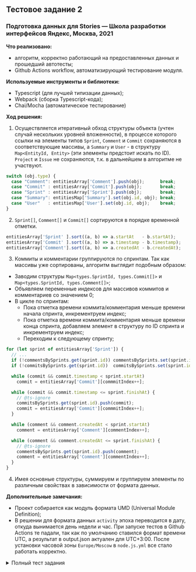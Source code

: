 ## Тестовое задание 2
### Подготовка данных для Stories — Школа разработки интерфейсов Яндекс, Москва, 2021

**Что реализовано:**
- алгоритм, корректно работающий на предоставленных данных и прошедший автотесты;
- Github Actions workflow, автоматизирующий тестирование модуля.

**Используемые инструменты и библиотеки:**
- Typescript (для лучшей типизации данных);
- Webpack (сборка Typescript-кода);
- Chai/Mocha (автоматическое тестирование)

**Ход решения:**
1. Осуществляется итеративный обход структуры объекта (учтен случай нескольких уровней вложенности), в процессе которого ссылки на элементы типов `Sprint`, `Comment` и `Commit` сохраняются в соответствующие массивы, а `Summary` и `User` - в структуру `Map<EntityId, Entity>` (эти элементы предстоит искать по ID). `Project` и `Issue` не сохраняются, т.к. в дальнейшем в алгоритме не участвуют. 
```typescript
switch (obj.type) {
  case "Comment": entitiesArray['Comment'].push(obj);      break;
  case "Commit" : entitiesArray['Commit'].push(obj);       break;
  case "Sprint" : entitiesArray['Sprint'].push(obj);       break;
  case "Summary": entitiesMap['Summary'].set(obj.id, obj); break;
  case "User"   : entitiesMap['User'].set(obj.id, obj);    break;
}
```
2. `Sprint[]`, `Comment[]` и `Commit[]` сортируются в порядке временной отметки.
```typescript
entitiesArray['Sprint' ].sort((a, b) => a.startAt   - b.startAt);
entitiesArray['Commit' ].sort((a, b) => a.timestamp - b.timestamp);
entitiesArray['Comment'].sort((a, b) => a.createdAt - b.createdAt);
```
3. Коммиты и комментарии группируются по спринтам. Так как массивы уже сортированы, алгоритм выглядит подобным образом:
  - Заводим структуры `Map<types.SprintId, types.Commit[]>` и `Map<types.SprintId, types.Comment[]>`;
  - Объявляем переменные индексов для массивов коммитов и комментариев со значением 0;
  - В цикле по спринтам:
    - Пока отметка времени коммита/комментария меньше времени начала спринта, инкрементруем индекс;
    - Пока отметка времени коммита/комментария меньше времени конца спринта, добавляем элемент в структуру по ID спринта и инкрементруем индекс;
    - Переходим к следующему спринту;
```typescript
for (let sprint of entitiesArray['Sprint']) {
  // ...
  if (!commentsBySprints.get(sprint.id)) commentsBySprints.set(sprint.id, []);
  if (!commitsBySprints.get(sprint.id))  commitsBySprints.set(sprint.id,  []);

  while (commit && commit.timestamp < sprint.startAt)
    commit = entitiesArray['Commit'][commmitIndex++];

  while (commit && commit.timestamp <= sprint.finishAt) {      
    // @ts-ignore
    commitsBySprints.get(sprint.id).push(commit);
    commit = entitiesArray['Commit'][commmitIndex++];
  }

  while (comment && comment.createdAt < sprint.startAt)
    comment = entitiesArray['Comment'][commentIndex++];

  while (comment && comment.createdAt <= sprint.finishAt) {            
    // @ts-ignore
    commentsBySprints.get(sprint.id).push(comment);
    comment = entitiesArray['Comment'][commentIndex++];
  }
}
```
4. Имея основные структуры, суммируем и группируем элементы по различным свойствах в зависимости от формата данных.

**Дополнительные замечания:**
- Проект собирается как модуль формата UMD (Universal Module Definition);
- В решении для формата данных `activity` эпоха переводится в дату, откуда вынимается день недели и час. При запуске тестов в Github Actions те падали, так как по умолчанию ставился формат времени UTC, а результат в output.json актуален для UTC+3:00. После установки часовой зоны `Europe/Moscow` в `node.js.yml` все стало работать корректно. 

<details>
<summary>Полный тест задания</summary>

# Задание 2. Подготовьте данные для Stories

В этом репозитории находятся материалы тестового задания «Данные для Stories» для [17-й Школы разработки интерфейсов](https://yandex.ru/promo/academy/shri) (лето-2021, Москва).

Мы продолжаем работу, начатую в первом задании — пишем приложение, которое отображает информацию о работе команды над проектом в виде stories. Вёрстка наших stories готова. Самое время подготовить данные для фронтенда.

## Задача

Мы будем брать данные из Code Hub — сервиса для совместной разработки, созданного студентами одной из прошлых ШРИ. Команда разработчиков уже подготовила инновационный бэкенд, работающий с данными Code Hub. Данные — это записи о пользователях и их действиях — коммитах, комментариях, заведённых проблемах (issues), а также спринтах.

Наша задача — преобразовывать ответ от бэкенда в более простой формат данных, пригодный для рендеринга stories. Это будут максимально простые структуры, которые легко шаблонизировать.

В качестве решения нужно предоставить файл `build/index.js`, содержащий функцию `prepareData`. Функция должна принимать на вход массив данных, полученный с бэкенда и объект, содержащий id спринта (числовое поле `sprintId`). Она должна возвращать массив объектов, каждый из которых описывает отдельный слайд. Формат описания слайдов — [как в первом задании](https://github.com/yndx-shri/shri-2021-task-1/tree/master/data).

```ts
function prepareData(entities: Entity[], { sprintId: number }): Slide[] {
    // ...
}

module.exports = { prepareData }
```

Ваш код должен не зависеть от платформы (браузер/node.js) и не требовать подключения дополнительных зависимостей. Если файл является результатом сборки, то предоставьте также исходный код, из которого он был собран.

## Формат входных данных

Бекэнд оперирует следующими сущностями из Code Hub:

1. проект (репозиторий);
2. пользователь;
3. коммит;
4. отдельный файл в коммите;
5. проблема (issue);
6. комментарий к проблеме;
7. спринт — период работы команды разработчиков, который длится одну неделю. Задачи команды планируются по спринтам. Спринты идут друг за другом и нумеруются по порядку.

Бэкенд присылает данные в виде массива объектов. Каждый его элемент — это одна из сущностей Code Hub. Каждая сущность имеет поле `type`, по значению которого можно понять, какого она типа. В массиве могут находиться сущности разных типов, например:

```ts
[
    { type: 'Project', ... }
    { type: 'Sprint', ... }
    { type: 'Issue', ... }
]
```

Сущности Code Hub могут ссылаться друг на друга. Например, в каждом коммите (commit) есть информация о его авторе (user), а каждый комментарий (comment) ссылается на проблему (issue), к которой он относится. В качестве ссылки может быть указан как id связанной сущности, так и объект, содержащий все её поля.

Пример:

```ts
[
    {
        type: 'User',
        friends: [
            '1', // пользователь ссылается на другого пользователеля по id
            {
                type: 'User',  // полная информация о связанном пользователе
                friends: [...]
            }
        ] 
    }
]
```

Обратите внимание, вложенные объекты тоже могут содержать ссылки на вложенные объекты и образовывать несколько уровней вложенности.

Узнайте подробнее о формате входных данных:

- [полное описание полей](./examples/types.d.ts) для каждой сущности;
- [полный пример ответа бэкенда](./examples/input.json).

## Формат выходных данных

Каждый слайд визуализирует небольшой объём информации при помощи одного из пяти шаблонов. Подробности о различных типах слайдов вы можете узнать из [спецификации](https://www.figma.com/file/0HYYteSLpxex9QeAka6JGr/IDC-2021-test-work?node-id=711%3A12033) и [описания типов данных](./examples/stories.d.ts).

### 1. Самый внимательный разработчик

Голосование за участника команды — выводит список участников команды постранично и позволяет проголосовать за участника в одной из номинаций.

<details>
<summary><b>Скриншот</b></summary>
<img src="./assets/img/attention.png" style="max-width: 193px"/>
</details>

Нужно найти все лайки к комментариям, полученные разработчиками за спринт, и просуммировать их количество. Шаблон для слайда — ["vote"](https://github.com/yndx-shri/shri-2021-task-1/tree/master/data#голосование-алиас-шаблона-vote).

<details>
<summary><b>Формат слайда</b></summary>
<pre>
{
  "alias": "vote",
  "data": {
    "title": "Самый 🔎 внимательный разработчик",
    "subtitle": "Спринт № 213",
    "emoji": "🔎",
    "users": [
      {"id": 1, "name": "Евгений Дементьев", "avatar": "1.jpg", "valueText": "22 голоса"},
      {"id": 4, "name": "Вадим Пацев", "avatar": "4.jpg", "valueText": "19 голосов"},
      {"id": 10, "name": "Яна Берникова", "avatar": "10.jpg", "valueText": "17 голосов"},
      {"id": 12, "name": "Алексей Ярошевич", "avatar": "12.jpg", "valueText": "16 голосов"},
      {"id": 11, "name": "Юрий Фролов", "avatar": "11.jpg", "valueText": "11 голосов"},
      {"id": 2, "name": "Александр Шлейко", "avatar": "2.jpg", "valueText": "10 голосов"},
      {"id": 5, "name": "Александр Николаичев", "avatar": "5.jpg", "valueText": "9 голосов"},
      {"id": 6, "name": "Андрей Мокроусов", "avatar": "6.jpg", "valueText": "8 голосов"},
      {"id": 8, "name": "Александр Иванков", "avatar": "8.jpg", "valueText": "7 голосов"},
      {"id": 7, "name": "Дмитрий Андриянов", "avatar": "7.jpg", "valueText": "6 голосов"},
      {"id": 3, "name": "Дарья Ковалева", "avatar": "3.jpg", "valueText": "5 голосов"},
      {"id": 9, "name": "Сергей Бережной", "avatar": "9.jpg", "valueText": "4 голоса"}
    ]
  }
}
</pre>
</details>

### 2. Лидеры по коммитам

Лидеры спринта — позволяет увидеть участников команды, лидирующих в разных номинациях. Также используется для отображения результатов голосования.

<details>
<summary><b>Скриншот</b></summary>
<img src="./assets/img/leader.png" style="max-width: 193px"/>
</details>

Вам нужно найти все коммиты из заданного спринта, сгруппировать их по пользователям. Шаблон для слайда — ["leaders"](https://github.com/yndx-shri/shri-2021-task-1/tree/master/data#лидеры-алиас-шаблона-leaders).

<details>
<summary><b>Формат слайда</b></summary>
<pre>
{
  "alias": "leaders",
  "data": {
    "title": "Больше всего коммитов",
    "subtitle": "Спринт № 213",
    "emoji": "👑",
    "users": [
      {"id": 3, "name": "Дарья Ковалева", "avatar": "3.jpg", "valueText": "32"},
      {"id": 9, "name": "Сергей Бережной", "avatar": "9.jpg", "valueText": "27"},
      {"id": 7, "name": "Дмитрий Андриянов", "avatar": "7.jpg", "valueText": "22"},
      {"id": 6, "name": "Андрей Мокроусов", "avatar": "6.jpg", "valueText": "20"},
      {"id": 8, "name": "Александр Иванков", "avatar": "8.jpg", "valueText": "19"}
    ]
  }
}
</pre>
</details>

### 3. Коммиты

Статистика по спринтам — визуализирует статистику текущего спринта по сравнению с предыдущими спринтами, например показывает количество коммитов в текущем и предыдущих спринтах.

<details>
<summary><b>Скриншот</b></summary>
<img src="./assets/img/commits.png" style="max-width: 193px"/>
</details>

В верхней части слайда отображается диаграмма, которая показывает количество коммитов в каждом спринте. В нижней части находится список пользователей с наибольшим числом коммитов в текущем спринте. Шаблон для слайда — ["chart"](https://github.com/yndx-shri/shri-2021-task-1/tree/master/data#статистика-алиас-шаблона-chart).

<details>
<summary><b>Формат слайда</b></summary>
<pre>
{
    "alias": "chart",
    "data": {
      "title": "Коммиты",
      "subtitle": "Спринт № 213",
      "values": [
        {"title": "208", "value": 152},
        {"title": "209", "value": 128},
        {"title": "210", "value": 164},
        {"title": "211", "value": 118},
        {"title": "212", "value": 140},
        {"title": "213", "value": 182, "active": true},
        {"title": "214", "value": 0},
        {"title": "215", "value": 0},
        {"title": "216", "value": 0},
      ],
      "users": [
        {"id": 3, "name": "Дарья Ковалева", "avatar": "3.jpg", "valueText": "32"},
        {"id": 9, "name": "Сергей Бережной", "avatar": "9.jpg", "valueText": "27"},
        {"id": 7, "name": "Дмитрий Андриянов", "avatar": "7.jpg", "valueText": "22"}
      ]
    }
  },
</pre>
</details>

### 4. Размер коммитов

Статистика внутри спринта — визуализирует статистику внутри спринта по качественным характеристикам, например размеру коммитов в спринте, и разницу с предыдущим спринтом.

<details>
<summary><b>Скриншот</b></summary>
<img src="./assets/img/size.png" style="max-width: 193px"/>
</details>

Вам нужно найти все коммиты в текущем спринте и сгруппировать из по размеру (см. макет). После этого сделайте всё то же самое для предыдущего спринта и посчитайте разницу между ними (как по группам, так и общую - см. макет).

Размер коммита — это сумма количества добавленных и удаленных строк. Например, если добавлено 5 строк и удалено 5 строк, то размер коммита будет равен 10.

Шаблон для слайда — ["diagram"](https://github.com/yndx-shri/shri-2021-task-1/tree/master/data#круговая-диаграмма-алиас-шаблона-diagram).

<details>
<summary><b>Формат слайда</b></summary>
<pre>
{
  "alias": "diagram",
  "data": {
    "title": "Размер коммитов",
    "subtitle": "Спринт № 213",
    "totalText": "182 коммита",
    "differenceText": "+42 с прошлого спринта",
    "categories": [
      {"title": "> 1001 строки", "valueText": "30 коммитов", "differenceText": "+8 коммитов"},
      {"title": "501 — 1000 строк", "valueText": "32 коммита", "differenceText": "+6 коммитов"},
      {"title": "101 — 500 строк", "valueText": "58 коммитов", "differenceText": "+16 коммитов"},
      {"title": "1 — 100 строк", "valueText": "62 коммита", "differenceText": "+12 коммитов"}
    ]
  }
}
</pre>
</details>

### 5. Активность

Активность участников — визуализирует активность команды в виде тепловой карты по дням и часам.

<details>
<summary><b>Скриншот</b></summary>
<img src="./assets/img/activity.png" style="max-width: 193px"/>
</details>

Нужно сгруппировать коммиты (для всех пользователей) в текущем спринте по дате и времени. Шаблон для слайда — ["activity"](https://github.com/yndx-shri/shri-2021-task-1/tree/master/data#карта-активности-алиас-шаблона-activity).

<details>
<summary><b>Формат слайда</b></summary>
<pre>
{
  "alias": "activity",
  "data": {
    "title": "Коммиты, 1 неделя",
    "subtitle": "Спринт № 213",
    "data": {
      "mon": [0, 0, 0, 0, 1, 0, 0, 0, 0, 0, 2, 3, 2, 1, 0, 1, 0, 0, 0, 0, 0, 0, 0, 0],
      "tue": [0, 0, 0, 0, 1, 0, 0, 0, 0, 5, 0, 4, 0, 0, 0, 0, 1, 0, 3, 0, 0, 2, 1, 0],
      "wed": [1, 0, 0, 0, 1, 0, 5, 0, 0, 4, 0, 0, 0, 5, 0, 2, 1, 0, 0, 0, 0, 0, 0, 1],
      "thu": [0, 1, 0, 1, 0, 0, 0, 0, 6, 0, 1, 0, 0, 1, 0, 0, 5, 0, 0, 0, 1, 0, 0, 0],
      "fri": [0, 0, 0, 0, 0, 0, 0, 1, 3, 0, 0, 5, 0, 4, 0, 0, 3, 0, 0, 0, 0, 1, 0, 0],
      "sat": [0, 0, 0, 0, 2, 1, 0, 0, 1, 0, 1, 1, 1, 0, 0, 0, 0, 0, 0, 1, 0, 0, 0, 0],
      "sun": [0, 0, 0, 0, 0, 0, 0, 1, 0, 0, 0, 0, 3, 1, 0, 0, 0, 0, 0, 0, 1, 0, 0, 0]
    }
  }
}
</pre>
</details>

## Критерии

Основные критерии, по которым будут оцениваться решения:

- корректная реализация алгоритма;
- алгоритмическая сложность и скорость работы.

Дополнительные критерии:

- архитектура решения;
- оформление кода и аккуратность работы;
- организованная вами инфраструктура для разработки;
- наличие и качество автотестов.

Также вы можете использовать сторонние инструменты и библиотеки на свое усмотрение, но мы ждем от вас комментария — что и зачем вы использовали.

</details>
